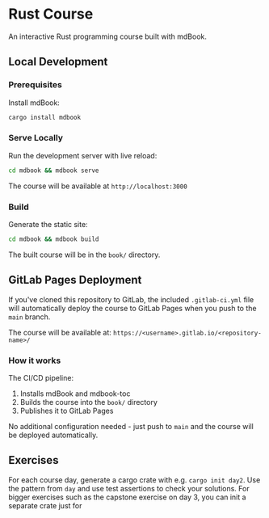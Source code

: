 # Rust Course

An interactive Rust programming course built with mdBook.

## Local Development

### Prerequisites

Install mdBook:
```bash
cargo install mdbook
```

### Serve Locally

Run the development server with live reload:
```bash
cd mdbook && mdbook serve
```

The course will be available at `http://localhost:3000`

### Build

Generate the static site:
```bash
cd mdbook && mdbook build
```

The built course will be in the `book/` directory.

## GitLab Pages Deployment

If you've cloned this repository to GitLab, the included `.gitlab-ci.yml` file will automatically deploy the course to GitLab Pages when you push to the `main` branch.

The course will be available at: `https://<username>.gitlab.io/<repository-name>/`

### How it works

The CI/CD pipeline:
1. Installs mdBook and mdbook-toc
2. Builds the course into the `book/` directory
3. Publishes it to GitLab Pages

No additional configuration needed - just push to `main` and the course will be deployed automatically.

## Exercises
For each course day, generate a cargo crate with e.g. `cargo init day2`. Use the pattern from `day` and use test assertions to check your solutions.
For bigger exercises such as the capstone exercise on day 3, you can init a separate crate just for